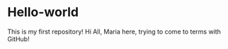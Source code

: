 # Hello-world
This is my first repository!
Hi All,
Maria here, trying to come to terms with GitHub!
